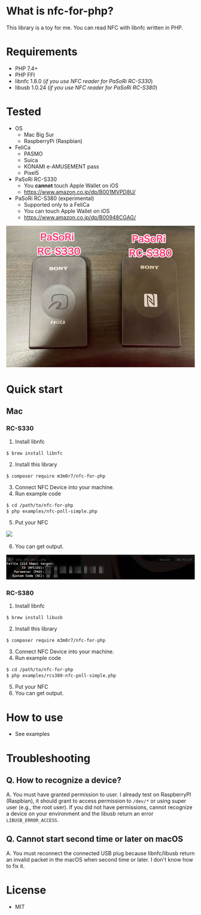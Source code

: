 # What is nfc-for-php?

This library is a toy for me. You can read NFC with libnfc written in PHP.

# Requirements
- PHP 7.4+
- PHP FFI
- libnfc 1.8.0 (_if you use NFC reader for PaSoRi RC-S330_)
- libusb 1.0.24 (_if you use NFC reader for PaSoRi RC-S380_)

# Tested

- OS
  - Mac Big Sur
  - RaspberryPi (Raspbian)
- FeliCa
  - PASMO
  - Suica
  - KONAMI e-AMUSEMENT pass
  - Pixel5
- PaSoRi RC-S330
  - You **cannot** touch Apple Wallet on iOS
  - https://www.amazon.co.jp/dp/B001MVPD8U/
- PaSoRi RC-S380 (experimental)
  - Supported only to a FeliCa
  - You can touch Apple Wallet on iOS
  - https://www.amazon.co.jp/dp/B00948CGAG/

<img src="images/pasori.jpg" />

# Quick start

## Mac
### RC-S330
1. Install libnfc

```
$ brew install libnfc
```

2. Install this library

```
$ composer require m3m0r7/nfc-for-php
```

3. Connect NFC Device into your machine.
4. Run example code

```
$ cd /path/to/nfc-for-php
$ php examples/nfc-poll-simple.php
```

5. Put your NFC

<img src="images/felica.png">

6. You can get output.

<img src="images/example.jpg">

### RC-S380

1. Install libnfc

```
$ brew install libusb
```

2. Install this library

```
$ composer require m3m0r7/nfc-for-php
```

3. Connect NFC Device into your machine.
4. Run example code

```
$ cd /path/to/nfc-for-php
$ php examples/rcs380-nfc-poll-simple.php
```

5. Put your NFC
6. You can get output.


# How to use

- See examples

# Troubleshooting

## Q. How to recognize a device?
A. You must have granted permission to user.
I already test on RaspberryPI (Raspbian), it should grant to access permission to `/dev/*` or using super user (e.g., the root user).
If you did not have permissions, cannot recognize a device on your environment and the libusb return an error `LIBUSB_ERROR_ACCESS`.

## Q. Cannot start second time or later on macOS
A. You must reconnect the connected USB plug because libnfc/libusb return an invalid packet in the macOS when second time or later.
I don't know how to fix it.

# License
- MIT
